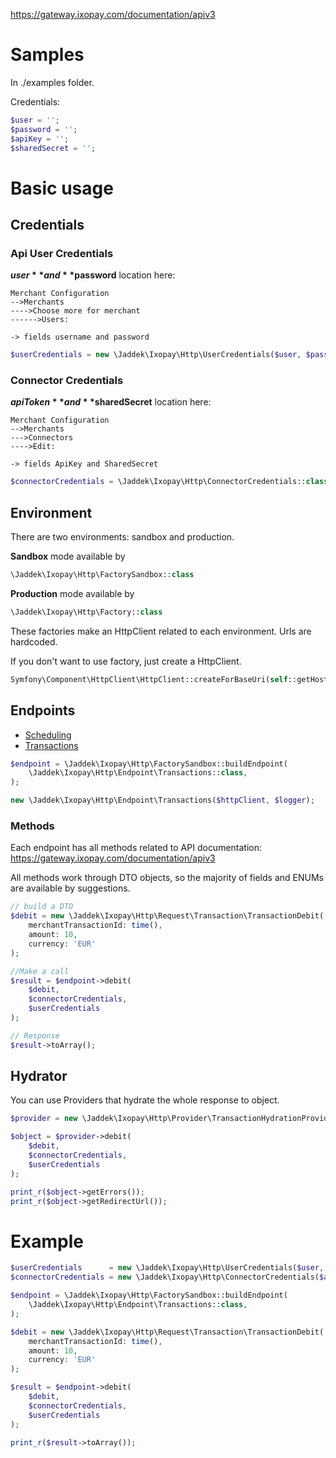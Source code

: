 https://gateway.ixopay.com/documentation/apiv3

# Samples

In ./examples folder.

Credentials:
```php
$user = '';
$password = '';
$apiKey = '';
$sharedSecret = '';
```

# Basic usage
## Credentials
### Api User Credentials
**$user** and **$password** location here:
```
Merchant Configuration
-->Merchants
---->Choose more for merchant
------>Users:

-> fields username and password
```

```php
$userCredentials = new \Jaddek\Ixopay\Http\UserCredentials($user, $password);
```


### Connector Credentials

**$apiToken** and **$sharedSecret** location here:

```
Merchant Configuration
-->Merchants
--->Connectors
---->Edit: 

-> fields ApiKey and SharedSecret
```


```php
$connectorCredentials = \Jaddek\Ixopay\Http\ConnectorCredentials::class($apiKey, $sharedSecret);
```


## Environment

There are two environments: sandbox and production.

**Sandbox** mode available by
```php
\Jaddek\Ixopay\Http\FactorySandbox::class
```

**Production** mode available by 
```php
\Jaddek\Ixopay\Http\Factory::class
```

These factories make an HttpClient related to each environment. Urls are hardcoded.

If you don't want to use factory, just create a HttpClient.

```php
Symfony\Component\HttpClient\HttpClient::createForBaseUri(self::getHost());
```


## Endpoints

- [Scheduling](https://gateway.ixopay.com/documentation/apiv3#schedule-request) 
- [Transactions](https://gateway.ixopay.com/documentation/apiv3#transaction-request)

```php
$endpoint = \Jaddek\Ixopay\Http\FactorySandbox::buildEndpoint(
    \Jaddek\Ixopay\Http\Endpoint\Transactions::class,
); 

new \Jaddek\Ixopay\Http\Endpoint\Transactions($httpClient, $logger);
```

### Methods

Each endpoint has all methods related to API documentation: https://gateway.ixopay.com/documentation/apiv3

All methods work through DTO objects, so the majority of fields and ENUMs are available by suggestions.

```php
// build a DTO
$debit = new \Jaddek\Ixopay\Http\Request\Transaction\TransactionDebit(
    merchantTransactionId: time(),
    amount: 10,
    currency: 'EUR'
);

//Make a call
$result = $endpoint->debit(
    $debit,
    $connectorCredentials,
    $userCredentials
);

// Response
$result->toArray();
```

## Hydrator

You can use Providers that hydrate the whole response to object. 

```php
$provider = new \Jaddek\Ixopay\Http\Provider\TransactionHydrationProvider($endpoint);

$object = $provider->debit(
    $debit,
    $connectorCredentials,
    $userCredentials
);

print_r($object->getErrors());
print_r($object->getRedirectUrl());
```


# Example

```php
$userCredentials      = new \Jaddek\Ixopay\Http\UserCredentials($user, $password);
$connectorCredentials = new \Jaddek\Ixopay\Http\ConnectorCredentials($apiToken, $sharedSecret);

$endpoint = \Jaddek\Ixopay\Http\FactorySandbox::buildEndpoint(
    \Jaddek\Ixopay\Http\Endpoint\Transactions::class,
);

$debit = new \Jaddek\Ixopay\Http\Request\Transaction\TransactionDebit(
    merchantTransactionId: time(),
    amount: 10,
    currency: 'EUR'
);

$result = $endpoint->debit(
    $debit,
    $connectorCredentials,
    $userCredentials
);

print_r($result->toArray());
```